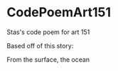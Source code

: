 # CodePoemArt151
Stas's code poem for art 151

Based off of this story:

From the surface, the ocean
